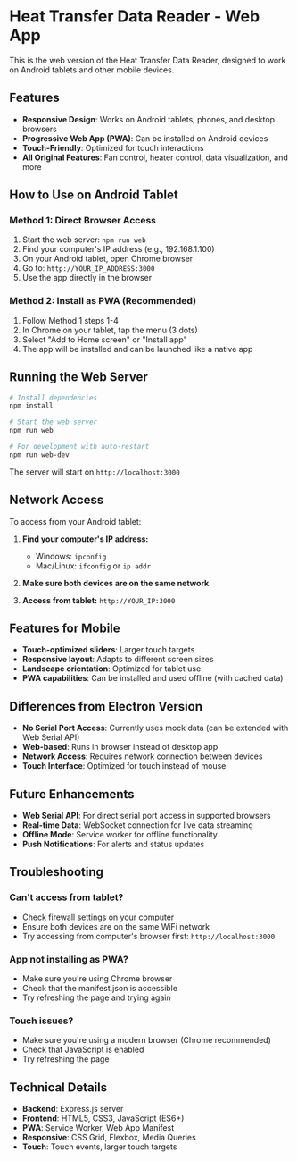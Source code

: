 # Heat Transfer Data Reader - Web App

This is the web version of the Heat Transfer Data Reader, designed to work on Android tablets and other mobile devices.

## Features

- **Responsive Design**: Works on Android tablets, phones, and desktop browsers
- **Progressive Web App (PWA)**: Can be installed on Android devices
- **Touch-Friendly**: Optimized for touch interactions
- **All Original Features**: Fan control, heater control, data visualization, and more

## How to Use on Android Tablet

### Method 1: Direct Browser Access
1. Start the web server: `npm run web`
2. Find your computer's IP address (e.g., 192.168.1.100)
3. On your Android tablet, open Chrome browser
4. Go to: `http://YOUR_IP_ADDRESS:3000`
5. Use the app directly in the browser

### Method 2: Install as PWA (Recommended)
1. Follow Method 1 steps 1-4
2. In Chrome on your tablet, tap the menu (3 dots)
3. Select "Add to Home screen" or "Install app"
4. The app will be installed and can be launched like a native app

## Running the Web Server

```bash
# Install dependencies
npm install

# Start the web server
npm run web

# For development with auto-restart
npm run web-dev
```

The server will start on `http://localhost:3000`

## Network Access

To access from your Android tablet:

1. **Find your computer's IP address:**
   - Windows: `ipconfig`
   - Mac/Linux: `ifconfig` or `ip addr`

2. **Make sure both devices are on the same network**

3. **Access from tablet:** `http://YOUR_IP:3000`

## Features for Mobile

- **Touch-optimized sliders**: Larger touch targets
- **Responsive layout**: Adapts to different screen sizes
- **Landscape orientation**: Optimized for tablet use
- **PWA capabilities**: Can be installed and used offline (with cached data)

## Differences from Electron Version

- **No Serial Port Access**: Currently uses mock data (can be extended with Web Serial API)
- **Web-based**: Runs in browser instead of desktop app
- **Network Access**: Requires network connection between devices
- **Touch Interface**: Optimized for touch instead of mouse

## Future Enhancements

- **Web Serial API**: For direct serial port access in supported browsers
- **Real-time Data**: WebSocket connection for live data streaming
- **Offline Mode**: Service worker for offline functionality
- **Push Notifications**: For alerts and status updates

## Troubleshooting

### Can't access from tablet?
- Check firewall settings on your computer
- Ensure both devices are on the same WiFi network
- Try accessing from computer's browser first: `http://localhost:3000`

### App not installing as PWA?
- Make sure you're using Chrome browser
- Check that the manifest.json is accessible
- Try refreshing the page and trying again

### Touch issues?
- Make sure you're using a modern browser (Chrome recommended)
- Check that JavaScript is enabled
- Try refreshing the page

## Technical Details

- **Backend**: Express.js server
- **Frontend**: HTML5, CSS3, JavaScript (ES6+)
- **PWA**: Service Worker, Web App Manifest
- **Responsive**: CSS Grid, Flexbox, Media Queries
- **Touch**: Touch events, larger touch targets





